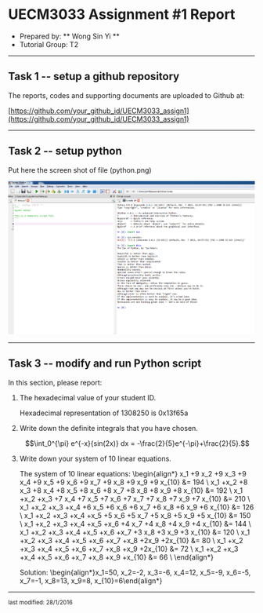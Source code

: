 UECM3033 Assignment #1 Report
========================================================

- Prepared by: ** Wong Sin Yi **
- Tutorial Group: T2

--------------------------------------------------------

## Task 1 -- setup a github repository

The reports, codes and supporting documents are uploaded to Github at: 

[https://github.com/your_github_id/UECM3033_assign1](https://github.com/your_github_id/UECM3033_assign1)


---------------------------------------------------------

## Task 2 -- setup python

Put here the screen shot of file (python.png)

![python.png](python.png)


------------------------------------------------------------

## Task 3 -- modify and run Python script

In this section, please report:

1. The hexadecimal value of your student ID.

    Hexadecimal representation of 1308250 is 0x13f65a

2. Write down the definite integrals that you have chosen.

    $$\int_0^{\pi} e^{-x}{sin(2x)} dx = -\frac{2}{5}e^{-\pi}+\frac{2}{5}.$$

3. Write down your system of 10 linear equations.

    The system of 10 linear equations: 
    \begin{align*} 
		   x_1 +9 x_2 +9 x_3 +9 x_4 +9 x_5 +9 x_6 +9 x_7 +9 x_8 +9 x_9 +9 x_{10} &= 194 \\
           	   x_1 +x_2 +8 x_3 +8 x_4 +8 x_5 +8 x_6 +8 x_7 +8 x_8 +8 x_9 +8 x_{10} &= 192 \\
		   x_1 +x_2 +x_3 +7 x_4 +7 x_5 +7 x_6 +7 x_7 +7 x_8 +7 x_9 +7 x_{10} &= 210 \\
		   x_1 +x_2 +x_3 +x_4 +6 x_5 +6 x_6 +6 x_7 +6 x_8 +6 x_9 +6 x_{10} &= 126 \\
          	   x_1 +x_2 +x_3 +x_4 +x_5 +5 x_6 +5 x_7 +5 x_8 +5 x_9 +5 x_{10} &= 150 \\
		   x_1 +x_2 +x_3 +x_4 +x_5 +x_6 +4 x_7 +4 x_8 +4 x_9 +4 x_{10} &= 144 \\
		   x_1 +x_2 +x_3 +x_4 +x_5 +x_6 +x_7 +3 x_8 +3 x_9 +3 x_{10} &= 120 \\
		   x_1 +x_2 +x_3 +x_4 +x_5 +x_6 +x_7 +x_8 +2x_9 +2x_{10} &= 80 \\
		   x_1 +x_2 +x_3 +x_4 +x_5 +x_6 +x_7 +x_8 +x_9 +2x_{10} &= 72 \\
		   x_1 +x_2 +x_3 +x_4 +x_5 +x_6 +x_7 +x_8 +x_9 +x_{10} &= 66 \\ \end{align*}

    Solution: 
	\begin{align*}x_1=50, x_2=-2, x_3=-6, x_4=12, x_5=-9,
	              x_6=-5, x_7=-1, x_8=13, x_9=8, x_{10}=6\end{align*}



-----------------------------------

<sup>last modified: 28/1/2016</sup>